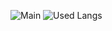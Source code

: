 ![Main](https://github-readme-stats.vercel.app/api?username=Ruben-PX&theme=tokyonight)
![Used Langs](https://github-readme-stats.vercel.app/api/top-langs/?username=Ruben-PX&layout=compact&theme=tokyonight)

<!--
**Ruben-PX/Ruben-PX** is a ✨ _special_ ✨ repository because its `README.md` (this file) appears on your GitHub profile.

Here are some ideas to get you started:

- 🔭 I’m currently working on ...
- 🌱 I’m currently learning ...
- 👯 I’m looking to collaborate on ...
- 🤔 I’m looking for help with ...
- 💬 Ask me about ...
- 📫 How to reach me: ...
- 😄 Pronouns: ...
- ⚡ Fun fact: ...
-->
